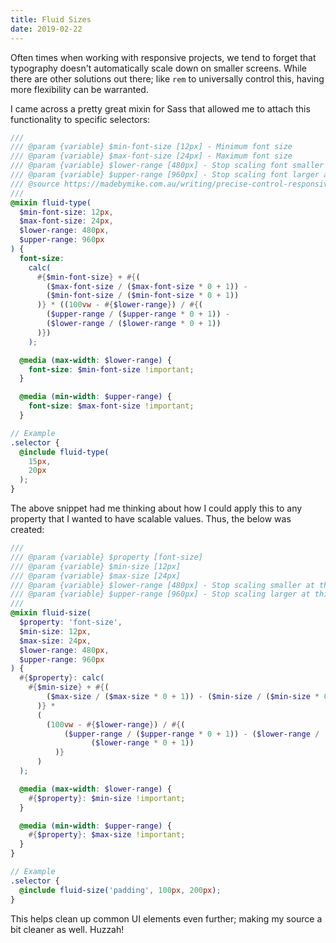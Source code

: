 ```yaml
---
title: Fluid Sizes
date: 2019-02-22
---
```


Often times when working with responsive projects, we tend to forget that typography doesn't automatically scale down on smaller screens. While there are other solutions out there; like `rem` to universally control this, having more flexibility can be warranted.

I came across a pretty great mixin for Sass that allowed me to attach this functionality to specific selectors:

```scss
///
/// @param {variable} $min-font-size [12px] - Minimum font size
/// @param {variable} $max-font-size [24px] - Maximum font size
/// @param {variable} $lower-range [480px] - Stop scaling font smaller at this screen resolution
/// @param {variable} $upper-range [960px] - Stop scaling font larger at this screen resolution
/// @source https://madebymike.com.au/writing/precise-control-responsive-typography/
///
@mixin fluid-type(
  $min-font-size: 12px,
  $max-font-size: 24px,
  $lower-range: 480px,
  $upper-range: 960px
) {
  font-size:
    calc(
      #{$min-font-size} + #{(
        ($max-font-size / ($max-font-size * 0 + 1)) -
        ($min-font-size / ($min-font-size * 0 + 1))
      )} * ((100vw - #{$lower-range}) / #{(
        ($upper-range / ($upper-range * 0 + 1)) -
        ($lower-range / ($lower-range * 0 + 1))
      )})
    );

  @media (max-width: $lower-range) {
    font-size: $min-font-size !important;
  }

  @media (min-width: $upper-range) {
    font-size: $max-font-size !important;
  }

// Example
.selector {
  @include fluid-type(
    15px,
    20px
  );
}
```

The above snippet had me thinking about how I could apply this to any property that I wanted to have scalable values. Thus, the below was created:

```scss
///
/// @param {variable} $property [font-size]
/// @param {variable} $min-size [12px]
/// @param {variable} $max-size [24px]
/// @param {variable} $lower-range [480px] - Stop scaling smaller at this screen resolution
/// @param {variable} $upper-range [960px] - Stop scaling larger at this screen resolution
///
@mixin fluid-size(
  $property: 'font-size',
  $min-size: 12px,
  $max-size: 24px,
  $lower-range: 480px,
  $upper-range: 960px
) {
  #{$property}: calc(
    #{$min-size} + #{(
        ($max-size / ($max-size * 0 + 1)) - ($min-size / ($min-size * 0 + 1))
      )} *
      (
        (100vw - #{$lower-range}) / #{(
            ($upper-range / ($upper-range * 0 + 1)) - ($lower-range /
                  ($lower-range * 0 + 1))
          )}
      )
  );

  @media (max-width: $lower-range) {
    #{$property}: $min-size !important;
  }

  @media (min-width: $upper-range) {
    #{$property}: $max-size !important;
  }
}

// Example
.selector {
  @include fluid-size('padding', 100px, 200px);
}
```

This helps clean up common UI elements even further; making my source a bit cleaner as well. Huzzah!
